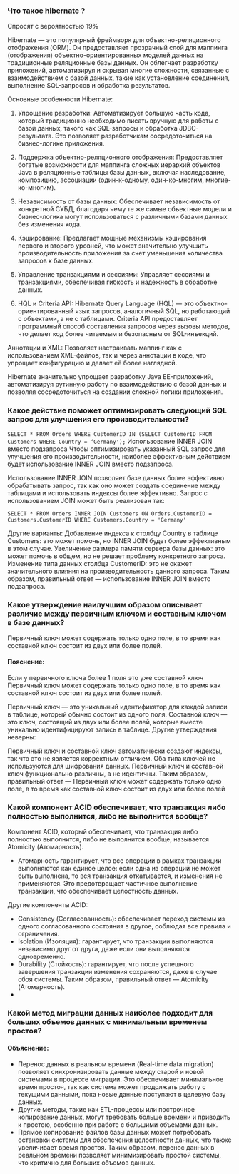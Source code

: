 ### Что такое hibernate ?

Спросят с вероятностью 19%

Hibernate — это популярный фреймворк для объектно-реляционного отображения (ORM). Он предоставляет прозрачный слой для
маппинга (отображения) объектно-ориентированных моделей данных на традиционные реляционные базы данных. Он облегчает
разработку приложений, автоматизируя и скрывая многие сложности, связанные с взаимодействием с базой данных, такие как
установление соединения, выполнение SQL-запросов и обработка результатов.

Основные особенности Hibernate:

1) Упрощение разработки: Автоматизирует большую часть кода, который традиционно необходимо писать вручную для работы с
   базой данных, такого как SQL-запросы и обработка JDBC-результата. Это позволяет разработчикам сосредоточиться на
   бизнес-логике приложения.

2) Поддержка объектно-реляционного отображения: Предоставляет богатые возможности для маппинга сложных иерархий объектов
   Java в реляционные таблицы базы данных, включая наследование, композицию, ассоциации (один-к-одному, один-ко-многим,
   многие-ко-многим).

3) Независимость от базы данных: Обеспечивает независимость от конкретной СУБД, благодаря чему те же самые объектные
   модели и бизнес-логика могут использоваться с различными базами данных без изменения кода.

4) Кэширование: Предлагает мощные механизмы кэширования первого и второго уровней, что может значительно улучшить
   производительность приложения за счет уменьшения количества запросов к базе данных.

5) Управление транзакциями и сессиями: Управляет сессиями и транзакциями, обеспечивая гибкость и надежность в обработке
   данных.

6) HQL и Criteria API: Hibernate Query Language (HQL) — это объектно-ориентированный язык запросов, аналогичный SQL, но
   работающий с объектами, а не с таблицами. Criteria API предоставляет программный способ составления запросов через
   вызовы методов, что делает код более читаемым и безопасным от SQL-инъекций.

Аннотации и XML: Позволяет настраивать маппинг как с использованием XML-файлов, так и через аннотации в коде, что
упрощает конфигурацию и делает её более наглядной.

Hibernate значительно упрощает разработку Java EE-приложений, автоматизируя рутинную работу по взаимодействию с базой
данных и позволяя сосредоточиться на создании сложной логики приложения.

### Какое действие поможет оптимизировать следующий SQL запрос для улучшения его производительности?

```SELECT * FROM Orders WHERE CustomerID IN (SELECT CustomerID FROM Customers WHERE Country = ‘Germany');```
Использование INNER JOIN вместо подзапроса
Чтобы оптимизировать указанный SQL запрос для улучшения его производительности, наиболее эффективным действием будет
использование INNER JOIN вместо подзапроса.

Использование INNER JOIN позволяет базе данных более эффективно обрабатывать запрос, так как оно может создать
соединение между таблицами и использовать индексы более эффективно. Запрос с использованием JOIN может быть реализован
так:

``` SELECT * FROM Orders INNER JOIN Customers ON Orders.CustomerID = Customers.CustomerID WHERE Customers.Country = 'Germany' ```

Другие варианты:
Добавление индекса к столбцу Country в таблице Customers: это может помочь, но INNER JOIN будет более эффективным в этом
случае.
Увеличение размера памяти сервера базы данных: это может помочь в общем, но не решает проблему конкретного запроса.
Изменение типа данных столбца CustomerID: это не окажет значительного влияния на производительность данного запроса.
Таким образом, правильный ответ — использование INNER JOIN вместо подзапроса.

### Какое утверждение наилучшим образом описывает различие между первичным ключом и составным ключом в базе данных?

Первичный ключ может содержать только одно поле, в то время как составной ключ состоит из двух или более полей.

#### Пояснение:

Если у первичного ключа более 1 поля это уже составной ключ
Первичный ключ может содержать только одно поле, в то время как составной ключ состоит из двух или более полей.

Первичный ключ — это уникальный идентификатор для каждой записи в таблице, который обычно состоит из одного поля.
Составной ключ — это ключ, состоящий из двух или более полей, которые вместе уникально идентифицируют запись в таблице.
Другие утверждения неверны:

Первичный ключ и составной ключ автоматически создают индексы, так что это не является корректным отличием.
Оба типа ключей не используются для шифрования данных.
Первичный ключ и составной ключ функционально различны, а не идентичны.
Таким образом, правильный ответ — Первичный ключ может содержать только одно поле, в то время как составной ключ состоит
из двух или более полей

### Какой компонент ACID обеспечивает, что транзакция либо полностью выполнится, либо не выполнится вообще?

Компонент ACID, который обеспечивает, что транзакция либо полностью выполнится, либо не выполнится вообще, называется
Atomicity (Атомарность).

- Атомарность гарантирует, что все операции в рамках транзакции выполняются как единое целое: если одна из операций не
  может быть выполнена, то вся транзакция откатывается, и изменения не применяются. Это предотвращает частичное
  выполнение
  транзакции, что обеспечивает целостность данных.

Другие компоненты ACID:

- Consistency (Согласованность): обеспечивает переход системы из одного согласованного состояния в другое, соблюдая все
  правила и ограничения.
- Isolation (Изоляция): гарантирует, что транзакции выполняются независимо друг от друга, даже если они выполняются
  одновременно.
- Durability (Стойкость): гарантирует, что после успешного завершения транзакции изменения сохраняются, даже в случае
  сбоя системы.
  Таким образом, правильный ответ — Atomicity (Атомарность).
-

### Какой метод миграции данных наиболее подходит для больших объемов данных с минимальным временем простоя?

#### Объяснение:

- Перенос данных в реальном времени (Real-time data migration) позволяет синхронизировать данные между старой и новой
  системами в процессе миграции. Это обеспечивает минимальное время простоя, так как система может продолжать работу с
  текущими данными, пока новые данные поступают в целевую базу данных.
- Другие методы, такие как ETL-процессы или построчное копирование данных, могут требовать больше времени и приводить к
  простою, особенно при работе с большими объемами данных.
- Прямое копирование файлов базы данных может потребовать остановки системы для обеспечения целостности данных, что
  также увеличивает время простоя.
  Таким образом, перенос данных в реальном времени позволяет минимизировать простой системы, что критично для больших
  объемов данных.


